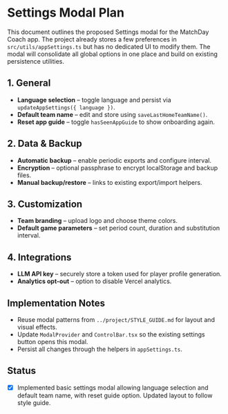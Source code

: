 # Settings Modal Plan

This document outlines the proposed Settings modal for the MatchDay Coach app. The project already stores a few preferences in `src/utils/appSettings.ts` but has no dedicated UI to modify them. The modal will consolidate all global options in one place and build on existing persistence utilities.

## 1. General
- **Language selection** – toggle language and persist via `updateAppSettings({ language })`.
- **Default team name** – edit and store using `saveLastHomeTeamName()`.
- **Reset app guide** – toggle `hasSeenAppGuide` to show onboarding again.

## 2. Data & Backup
- **Automatic backup** – enable periodic exports and configure interval.
- **Encryption** – optional passphrase to encrypt localStorage and backup files.
- **Manual backup/restore** – links to existing export/import helpers.

## 3. Customization
- **Team branding** – upload logo and choose theme colors.
- **Default game parameters** – set period count, duration and substitution interval.

## 4. Integrations
- **LLM API key** – securely store a token used for player profile generation.
- **Analytics opt-out** – option to disable Vercel analytics.

## Implementation Notes
- Reuse modal patterns from `../project/STYLE_GUIDE.md` for layout and visual effects.
- Update `ModalProvider` and `ControlBar.tsx` so the existing settings button opens this modal.
- Persist all changes through the helpers in `appSettings.ts`.

## Status
- [x] Implemented basic settings modal allowing language selection and default team name, with reset guide option. Updated layout to follow style guide.
